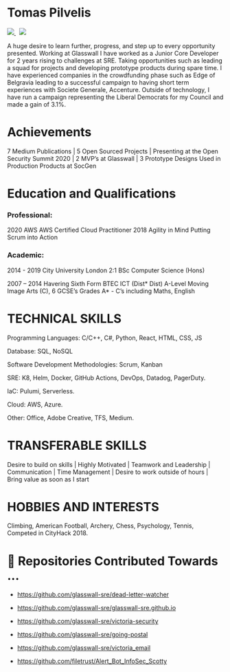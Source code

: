 # Tomas Pilvelis
 <p>
  <a href="https://www.linkedin.com/in/tomas-pilvelis-5bb01b77/">
    <img src="https://img.shields.io/badge/tomas-pilvelis-5bb01b77?style=flat&logo=linkedin">
  </a> &nbsp;
 <a href="https://medium.com/@tpilvelis">
    <img src="https://img.shields.io/badge/tpilvelis-30302f?style=flat&logo=medium">
  </a>
</p>
A huge desire to learn further, progress, and step up to every opportunity presented. Working at Glasswall I have worked as a Junior Core Developer for 2 years rising to challenges at SRE. Taking opportunities such as leading a squad for projects and developing prototype products during spare time. I have experienced companies in the crowdfunding phase such as Edge of Belgravia leading to a successful campaign to having short term experiences with Societe Generale, Accenture. Outside of technology, I have run a campaign representing the Liberal Democrats for my Council and made a gain of 3.1%.

<!--

# Professional Experience
### Glasswall Solutions					
- Site Reliability Engineer
- Software Developer - Core
- Junior Software Developer – Core

### Société Générale Corporate & Investment Banking
- Execution Product – CDO

### Liberal Democrats
- Council Candidate

### Accenture
- Tech Visionary

### KAI Consulting
- Trainee Support and QA Analyst

### Camp Kweebec
- Camp Counsellor / Ropes Staff

-->

# Achievements
7 Medium Publications | 5 Open Sourced Projects | Presenting at the Open Security Summit 2020 | 2 MVP’s at Glasswall | 3 Prototype Designs Used in Production Products at SocGen

# Education and Qualifications
### Professional:
2020		AWS				AWS Certified Cloud Practitioner
2018		Agility in Mind			Putting Scrum into Action
### Academic:
2014 - 2019	City University London	 	2:1 BSc Computer Science (Hons)

2007 – 2014 	Havering Sixth Form		BTEC ICT (Dist* Dist) A-Level Moving Image Arts (C), 6 GCSE’s Grades A* - C’s including Maths, English 

# TECHNICAL SKILLS
Programming Languages:		 		C/C++, C#, Python, React, HTML, CSS, JS

Database: 					SQL, NoSQL

Software Development Methodologies: 		Scrum, Kanban

SRE: 						K8, Helm, Docker, GitHub Actions, DevOps, Datadog, PagerDuty.

IaC:						Pulumi, Serverless.

Cloud:						AWS, Azure.

Other: 						Office, Adobe Creative, TFS, Medium.

# TRANSFERABLE SKILLS
Desire to build on skills | Highly Motivated | Teamwork and Leadership | Communication | Time Management | Desire to work outside of hours | Bring value as soon as I start

# HOBBIES AND INTERESTS
Climbing, American Football, Archery, Chess, Psychology, Tennis, Competed in CityHack 2018.


# 🔭 Repositories Contributed Towards ...

- https://github.com/glasswall-sre/dead-letter-watcher

- https://github.com/glasswall-sre/glasswall-sre.github.io

- https://github.com/glasswall-sre/victoria-security

- https://github.com/glasswall-sre/going-postal

- https://github.com/glasswall-sre/victoria_email

- https://github.com/filetrust/Alert_Bot_InfoSec_Scotty
<!--
- 🌱 I’m currently learning ...
- 👯 I’m looking to collaborate on ...
- 🤔 I’m looking for help with ...
- 💬 Ask me about ...
- 📫 How to reach me: ...
- 😄 Pronouns: ...
- ⚡ Fun fact: ...
-->
